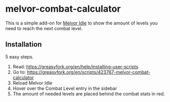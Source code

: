 # melvor-combat-calculator
This is a simple add-on for [Melvor Idle](https://melvoridle.com/) to show the amount of levels you need to reach the next combat level.
## Installation
5 easy steps.
1. Read: https://greasyfork.org/en/help/installing-user-scripts
2. Go to: https://greasyfork.org/en/scripts/423767-melvor-combat-calculator
3. Reload Melvor Idle
4. Hover over the Combat Level entry in the sidebar
5. The amount of needed levels are placed behind the combat stats in red.
